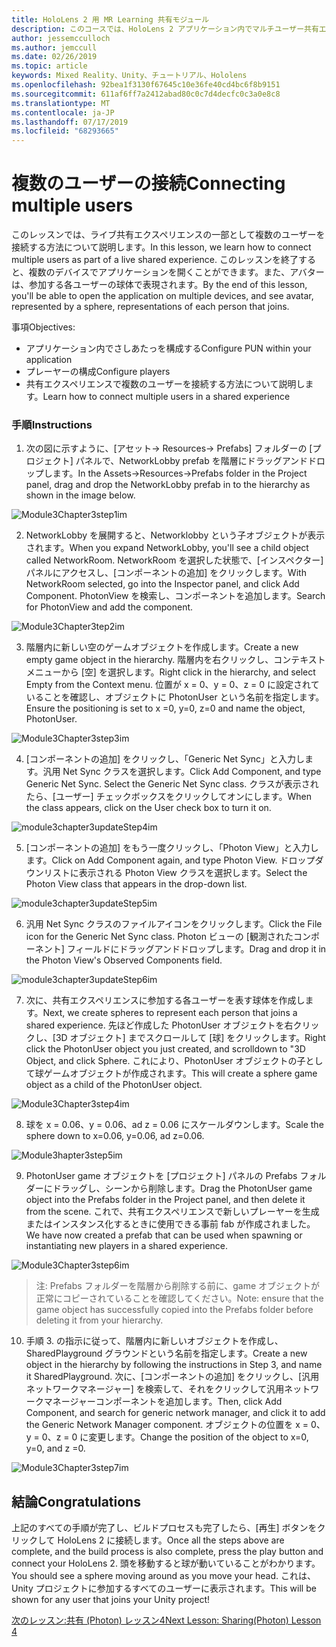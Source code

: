 ```yaml
---
title: HoloLens 2 用 MR Learning 共有モジュール
description: このコースでは、HoloLens 2 アプリケーション内でマルチユーザー共有エクスペリエンスを実装する方法について説明します。
author: jessemcculloch
ms.author: jemccull
ms.date: 02/26/2019
ms.topic: article
keywords: Mixed Reality、Unity、チュートリアル、Hololens
ms.openlocfilehash: 92bea1f3130f67645c10e36fe40cd4bc6f8b9151
ms.sourcegitcommit: 611af6ff7a2412abad80c0c7d4decfc0c3a0e8c8
ms.translationtype: MT
ms.contentlocale: ja-JP
ms.lasthandoff: 07/17/2019
ms.locfileid: "68293665"
---
```

# <a name="connecting-multiple-users"></a><span data-ttu-id="77b35-104">複数のユーザーの接続</span><span class="sxs-lookup"><span data-stu-id="77b35-104">Connecting multiple users</span></span>

<span data-ttu-id="77b35-105">このレッスンでは、ライブ共有エクスペリエンスの一部として複数のユーザーを接続する方法について説明します。</span><span class="sxs-lookup"><span data-stu-id="77b35-105">In this lesson, we learn how to connect multiple users as part of a live shared experience.</span></span> <span data-ttu-id="77b35-106">このレッスンを終了すると、複数のデバイスでアプリケーションを開くことができます。また、アバターは、参加する各ユーザーの球体で表現されます。</span><span class="sxs-lookup"><span data-stu-id="77b35-106">By the end of this lesson, you'll be able to open the application on multiple devices, and see avatar, represented by a sphere, representations of each person that joins.</span></span> 

<span data-ttu-id="77b35-107">事項</span><span class="sxs-lookup"><span data-stu-id="77b35-107">Objectives:</span></span>

- <span data-ttu-id="77b35-108">アプリケーション内でさしあたっを構成する</span><span class="sxs-lookup"><span data-stu-id="77b35-108">Configure PUN within your application</span></span>
- <span data-ttu-id="77b35-109">プレーヤーの構成</span><span class="sxs-lookup"><span data-stu-id="77b35-109">Configure players</span></span>
- <span data-ttu-id="77b35-110">共有エクスペリエンスで複数のユーザーを接続する方法について説明します。</span><span class="sxs-lookup"><span data-stu-id="77b35-110">Learn how to connect multiple users in a shared experience</span></span>

### <a name="instructions"></a><span data-ttu-id="77b35-111">手順</span><span class="sxs-lookup"><span data-stu-id="77b35-111">Instructions</span></span>

1. <span data-ttu-id="77b35-112">次の図に示すように、[アセット-> Resources-> Prefabs] フォルダーの [プロジェクト] パネルで、NetworkLobby prefab を階層にドラッグアンドドロップします。</span><span class="sxs-lookup"><span data-stu-id="77b35-112">In the Assets->Resources->Prefabs folder in the Project panel, drag and drop the NetworkLobby prefab in to the hierarchy as shown in the image below.</span></span>

![Module3Chapter3step1im](images/module3chapter3step1im.PNG)

2. <span data-ttu-id="77b35-114">NetworkLobby を展開すると、Networklobby という子オブジェクトが表示されます。</span><span class="sxs-lookup"><span data-stu-id="77b35-114">When you expand NetworkLobby, you'll see a child object called NetworkRoom.</span></span> <span data-ttu-id="77b35-115">NetworkRoom を選択した状態で、[インスペクター] パネルにアクセスし、[コンポーネントの追加] をクリックします。</span><span class="sxs-lookup"><span data-stu-id="77b35-115">With NetworkRoom selected, go into the Inspector panel, and click Add Component.</span></span> <span data-ttu-id="77b35-116">PhotonView を検索し、コンポーネントを追加します。</span><span class="sxs-lookup"><span data-stu-id="77b35-116">Search for PhotonView and add the component.</span></span>

![Module3Chapter3tep2im](images/module3chapter3step2im.PNG)

3. <span data-ttu-id="77b35-118">階層内に新しい空のゲームオブジェクトを作成します。</span><span class="sxs-lookup"><span data-stu-id="77b35-118">Create a new empty game object in the hierarchy.</span></span> <span data-ttu-id="77b35-119">階層内を右クリックし、コンテキストメニューから [空] を選択します。</span><span class="sxs-lookup"><span data-stu-id="77b35-119">Right click in the hierarchy, and select Empty from the Context menu.</span></span> <span data-ttu-id="77b35-120">位置が x = 0、y = 0、z = 0 に設定されていることを確認し、オブジェクトに PhotonUser という名前を指定します。</span><span class="sxs-lookup"><span data-stu-id="77b35-120">Ensure the positioning is set to x =0, y=0, z=0 and name the object, PhotonUser.</span></span>

![Module3Chapter3step3im](images/module3chapter3step3im.PNG)

4. <span data-ttu-id="77b35-122">[コンポーネントの追加] をクリックし、「Generic Net Sync」と入力します。汎用 Net Sync クラスを選択します。</span><span class="sxs-lookup"><span data-stu-id="77b35-122">Click Add Component, and type Generic Net Sync. Select the Generic Net Sync class.</span></span> <span data-ttu-id="77b35-123">クラスが表示されたら、[ユーザー] チェックボックスをクリックしてオンにします。</span><span class="sxs-lookup"><span data-stu-id="77b35-123">When the class appears, click on the User check box to turn it on.</span></span> 

![module3chapter3updateStep4im](images/module3chapter3updateStep4im.png)

5. <span data-ttu-id="77b35-125">[コンポーネントの追加] をもう一度クリックし、「Photon View」と入力します。</span><span class="sxs-lookup"><span data-stu-id="77b35-125">Click on Add Component again, and type Photon View.</span></span> <span data-ttu-id="77b35-126">ドロップダウンリストに表示される Photon View クラスを選択します。</span><span class="sxs-lookup"><span data-stu-id="77b35-126">Select the Photon View class that appears in the drop-down list.</span></span>

![module3chapter3updateStep5im](images/module3chapter3updateStep5im.png)

6. <span data-ttu-id="77b35-128">汎用 Net Sync クラスのファイルアイコンをクリックします。</span><span class="sxs-lookup"><span data-stu-id="77b35-128">Click the File icon for the Generic Net Sync class.</span></span> <span data-ttu-id="77b35-129">Photon ビューの [観測されたコンポーネント] フィールドにドラッグアンドドロップします。</span><span class="sxs-lookup"><span data-stu-id="77b35-129">Drag and drop it in the Photon View's Observed Components field.</span></span> 

![module3chapter3updateStep6im](images/module3chapter3updateStep6im.png) 

7. <span data-ttu-id="77b35-131">次に、共有エクスペリエンスに参加する各ユーザーを表す球体を作成します。</span><span class="sxs-lookup"><span data-stu-id="77b35-131">Next, we create spheres to represent each person that joins a shared experience.</span></span> <span data-ttu-id="77b35-132">先ほど作成した PhotonUser オブジェクトを右クリックし、[3D オブジェクト] までスクロールして [球] をクリックします。</span><span class="sxs-lookup"><span data-stu-id="77b35-132">Right click the PhotonUser object you just created, and scrolldown to "3D Object, and click Sphere.</span></span> <span data-ttu-id="77b35-133">これにより、PhotonUser オブジェクトの子として球ゲームオブジェクトが作成されます。</span><span class="sxs-lookup"><span data-stu-id="77b35-133">This will create a sphere game object as a child of the PhotonUser object.</span></span>

![Module3Chapter3step4im](images/module3chapter3step4im.PNG)

8. <span data-ttu-id="77b35-135">球を x = 0.06、y = 0.06、ad z = 0.06 にスケールダウンします。</span><span class="sxs-lookup"><span data-stu-id="77b35-135">Scale the sphere down to x=0.06, y=0.06, ad z=0.06.</span></span>

![Module3hapter3step5im](images/module3chapter3step5im.PNG)

9. <span data-ttu-id="77b35-137">PhotonUser game オブジェクトを [プロジェクト] パネルの Prefabs フォルダーにドラッグし、シーンから削除します。</span><span class="sxs-lookup"><span data-stu-id="77b35-137">Drag the PhotonUser game object into the Prefabs folder in the Project panel, and then delete it from the scene.</span></span> <span data-ttu-id="77b35-138">これで、共有エクスペリエンスで新しいプレーヤーを生成またはインスタンス化するときに使用できる事前 fab が作成されました。</span><span class="sxs-lookup"><span data-stu-id="77b35-138">We have now created a prefab that can be used when spawning or instantiating new players in a shared experience.</span></span>

![Module3Chapter3step6im](images/module3chapter3step6im.PNG)

> <span data-ttu-id="77b35-140">注: Prefabs フォルダーを階層から削除する前に、game オブジェクトが正常にコピーされていることを確認してください。</span><span class="sxs-lookup"><span data-stu-id="77b35-140">Note: ensure that the game object has successfully copied into the Prefabs folder before deleting it from your hierarchy.</span></span>

10. <span data-ttu-id="77b35-141">手順 3. の指示に従って、階層内に新しいオブジェクトを作成し、SharedPlayground グラウンドという名前を指定します。</span><span class="sxs-lookup"><span data-stu-id="77b35-141">Create a new object in the hierarchy by following the instructions in Step 3, and name it SharedPlayground.</span></span> <span data-ttu-id="77b35-142">次に、[コンポーネントの追加] をクリックし、[汎用ネットワークマネージャー] を検索して、それをクリックして汎用ネットワークマネージャーコンポーネントを追加します。</span><span class="sxs-lookup"><span data-stu-id="77b35-142">Then, click Add Component, and search for generic network manager, and click it to add the Generic Network Manager component.</span></span> <span data-ttu-id="77b35-143">オブジェクトの位置を x = 0、y = 0、z = 0 に変更します。</span><span class="sxs-lookup"><span data-stu-id="77b35-143">Change the position of the object to x=0, y=0, and z =0.</span></span>

![Module3Chapter3step7im](images/module3chapter3step7im.PNG)


## <a name="congratulations"></a><span data-ttu-id="77b35-145">結論</span><span class="sxs-lookup"><span data-stu-id="77b35-145">Congratulations</span></span>

<span data-ttu-id="77b35-146">上記のすべての手順が完了し、ビルドプロセスも完了したら、[再生] ボタンをクリックして HoloLens 2 に接続します。</span><span class="sxs-lookup"><span data-stu-id="77b35-146">Once all the steps above are complete, and the build process is also complete, press the play button and connect your HoloLens 2.</span></span> <span data-ttu-id="77b35-147">頭を移動すると球が動いていることがわかります。</span><span class="sxs-lookup"><span data-stu-id="77b35-147">You should see a sphere moving around as you move your head.</span></span> <span data-ttu-id="77b35-148">これは、Unity プロジェクトに参加するすべてのユーザーに表示されます。</span><span class="sxs-lookup"><span data-stu-id="77b35-148">This will be shown for any user that joins your Unity project!</span></span>

<span data-ttu-id="77b35-149">[次のレッスン:共有 (Photon) レッスン4](mrlearning-sharing(photon)-ch4.md)</span><span class="sxs-lookup"><span data-stu-id="77b35-149">[Next Lesson: Sharing(Photon) Lesson 4](mrlearning-sharing(photon)-ch4.md)</span></span>

